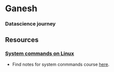 # Ganesh
### Datascience journey

## Resources
### [System commands on Linux](/resources/system_commands/directory.md)
  - Find notes for system conmmands course [here](/resources/system_commands/directory.md).
